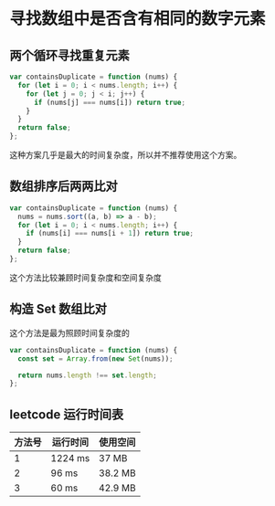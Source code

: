 # 寻找数组中是否含有相同的数字元素

## 两个循环寻找重复元素

```javascript
var containsDuplicate = function (nums) {
  for (let i = 0; i < nums.length; i++) {
    for (let j = 0; j < i; j++) {
      if (nums[j] === nums[i]) return true;
    }
  }
  return false;
};
```

这种方案几乎是最大的时间复杂度，所以并不推荐使用这个方案。

## 数组排序后两两比对

```javascript
var containsDuplicate = function (nums) {
  nums = nums.sort((a, b) => a - b);
  for (let i = 0; i < nums.length; i++) {
    if (nums[i] === nums[i + 1]) return true;
  }
  return false;
};
```

这个方法比较兼顾时间复杂度和空间复杂度

## 构造 Set 数组比对

这个方法是最为照顾时间复杂度的

```javascript
var containsDuplicate = function (nums) {
  const set = Array.from(new Set(nums));

  return nums.length !== set.length;
};
```

## leetcode 运行时间表

| 方法号 | 运行时间 | 使用空间 |
| ------ | -------- | -------- |
| 1      | 1224 ms  | 37 MB    |
| 2      | 96 ms    | 38.2 MB  |
| 3      | 60 ms    | 42.9 MB  |
